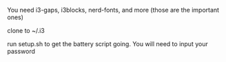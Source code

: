You need i3-gaps, i3blocks, nerd-fonts, and more (those are the important ones)

clone to ~/.i3

run setup.sh to get the battery script going. You will need to input your password

